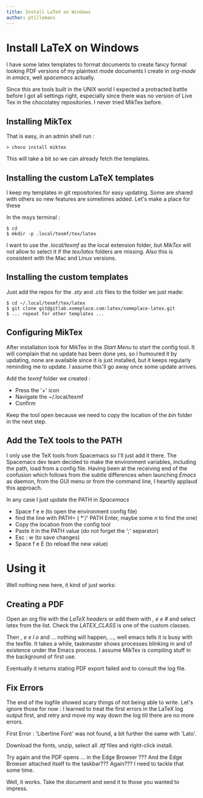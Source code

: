 ```yaml
---
title: Install LaTeX on Windows
author: ptillemans
---
```

# Install LaTeX on Windows

I have some latex templates to format documents to create fancy formal looking 
PDF versions of my plaintext mode documents I create in *org-mode* in *emacs*, 
well *spacemacs* actually.

Since this are tools built in the UNIX world I expected a protracted battle 
before I got all settings right, especially since there was no version of 
Live Tex in the chocolatey repositories. I never tried MikTex before.

## Installing MikTex

That is easy, in an admin shell run :

    > choco install miktex
	
This will take a bit so we can already fetch the templates.

## Installing the custom LaTeX templates

I keep my templates in git repositories for easy updating. Some are shared with
others so new features are sometimes added. Let's make a place for these

In the msys terminal :

    $ cd
	$ mkdir -p .local/texmf/tex/latex
	
I want to use the *.local/texmf* as the local extension folder, but *MikTex* 
will not allow to select it if the *tex/latex* folders are missing. Also this
is consistent with the Mac and Linux versions.

## Installing the custom templates

Just add the repos for the *.sty* and *.cls* files to the folder we just made:

    $ cd ~/.local/texmf/tex/latex
	$ git clone git@gitlab.xomeplace.com:latex/xomeplace-latex.git
	$ ... repeat for other templates ...
	
## Configuring MikTex

After installation look for MikTex in the *Start Menu* to start the config
tool. It will complain that no update has been done yes, so I humoured it 
by updating, none are available since it is just installed, but it keeps 
regularly reminding me to update. I assume this'll go away once some update
arrives.

Add the *texmf* folder we created :
 
 - Press the '+' icon
 - Navigate the ~/.local/texmf
 - Confirm
 
 Keep the tool open because we need to copy the location of the *bin* folder 
 in the next step.
 
 ## Add the TeX tools to the PATH
 
 I only use the TeX tools from Spacemacs so I'll just add it there. The 
 Spacemacs dev team decided to make the environment variables, including the
 path, load from a config file. Having been at the receiving end of the 
 confusion which follows from the subtle differences when launching *Emacs* as
 daemon, from the GUI menu or from the command line, I heartily applaud this 
 approach.
 
 In any case I just update the PATH in *Spacemacs*
 
  - Space f e e  (to open the environment config file)
  - find the line with PATH= ( *'/' PATH Enter, maybe some *n* to find the one)
  - Copy the location from the config tool 
  - Paste it in the PATH value (do not forget the ';' separator)
  - Esc : w (to save changes)
  - Space f e E (to reload the new value)
  
# Using it 

Well nothing new here, it kind of just works:

## Creating a PDF

Open an org file with the *LaTeX headers* or add them with *, e e #* and select 
latex from the list. Check the *LATEX_CLASS* is one of the custom classes.

Then *, e e l o* and ... nothing will happen, ..., well emacs tells it is busy
with the texfile. It takes a while, taskmaster shows processes blinking in and
of existence under the Emacs process. I assume MikTex is compiling stuff in the 
background of first use.

Eventually it returns stating PDF export failed and to consult the log file.

## Fix Errors

The end of the logfile showed scary things of not being able to write. Let's 
ignore those for now : I learned to treat the first errors in the LaTeX log 
output first, and retry and move my way down the log till there are no more 
errors.

First Error : 'Libertine Font' was not found, a bit further the same with 
'Lato'. 

Download the fonts, unzip, select all *.ttf* files and right-click install.

Try again and the PDF opens ... in the Edge Browser ??? And the Edge Browser
attached itself to the taskbar??? Again??? I need to tackle that some time.

Well, it works. Take the document and send it to those you wanted to impress.

  
  
 
	